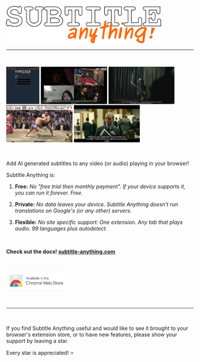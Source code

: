 <img src="docs/src/assets/logo.svg" height=100 alt="Subtitle Anything!" />

<br />
<hr />
<br />

<p>
  <img src="docs/src/assets/thumbs/subtitle-anything-options.webp" height=100 alt="Options page" />
  <img src="docs/src/assets/thumbs/live-call-with-friends.webp" height=100 alt="Demo screenshot, live stream" />
  <img src="docs/src/assets/thumbs/pink-pony.webp" height=100 alt="Demo screenshot, music video" />
  <img src="docs/src/assets/thumbs/sumo.webp" height=100 alt="Demo screenshot, sports" />
  <img src="docs/src/assets/thumbs/salmon-and-potato-salad.webp" height=100 alt="Demo screenshot, movie" />
</p>

<br />

Add AI generated subtitles to any video (or audio) playing in your browser!

Subtitle Anything is:

1. **Free:**
*No "free trial then monthly payment". If your device supports it, you can run it forever. Free.*

2. **Private:**
*No data leaves your device. Subtitle Anything doesn't run translations on Google's (or any other) servers.*

3. **Flexible:**
*No site specific support: One extension. Any tab that plays audio. 99 languages plus autodetect.*

<br />

**Check out the docs! [subtitle-anything.com](https://www.subtitle-anything.com)**

<br />

<a href="https://chromewebstore.google.com/detail/subtitle-anything/ipfbhnkkjbafekefiifigffaelgffaed"><img src="docs/src/assets/download/chrome.png" height=50 alt="Available in the Chrome Web Store" /></a>

<br />
<hr />
<br />

If you find Subtitle Anything useful and would like to see it brought to your browser's extension store, or to have new features, please show your support by leaving a star.

Every star is appreciated! ⭐
